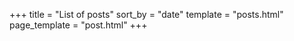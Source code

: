 +++
title = "List of posts"
sort_by = "date"
template = "posts.html"
page_template = "post.html"
+++